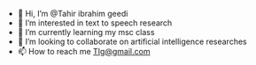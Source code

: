- 👋 Hi, I’m @Tahir ibrahim geedi
- 👀 I’m interested in text to speech research
- 🌱 I’m currently learning my msc class
- 💞️ I’m looking to collaborate on artificial intelligence researches
- 📫 How to reach me TIg@gmail.com

<!---
TIG is a ✨ special ✨ repository because its `README.md` (this file) appears on your GitHub profile.
You can click the Preview link to take a look at your changes.
--->
